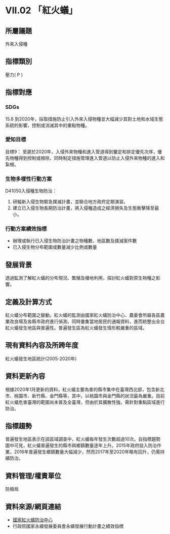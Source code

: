 # VII.02 「紅火蟻」

<script type="text/javascript" src="http://cdn.mathjax.org/mathjax/latest/MathJax.js?config=TeX-AMS-MML_HTMLorMML"></script>

## 所屬議題
外來入侵種
## 指標類別
壓力( P )
## 指標對應
### SDGs
15.8
到2020年，採取措施防止引入外來入侵物種並大幅減少其對土地和水域生態系統的影響，控制或消滅其中的重點物種。
### 愛知目標
目標9：
至遲於2020年，入侵外來物種和進入管道得到鑒定和排定優先次序，優先物種得到控制或根除，同時制定措施管理進入管道以防止入侵外來物種的進入和紮根。
### 生物多樣性行動方案
D41050入侵種生物防治：
1. 研擬新入侵生物緊急撲滅計畫，並聯合地方政府定期演習。
2. 建立已入侵生物長期防治計畫，將入侵種造成之經濟損失及生態衝擊降至最小。

### 行動方案績效指標
* 辦理或執行已入侵生物防治計畫之物種數、地區數及撲滅案件數
* 已入侵生物分布範圍或數量減少比例或數量
## 發展背景
透過監測了解紅火蟻的分布現況、繁殖及棲地利用，探討紅火蟻對原生物種之影響。
## 定義及計算方式
紅火蟻分布範圍之變動。紅火蟻的監測由國家紅火蟻防治中心、農委會所屬各區農業改良場及各縣市政府進行偵測，同時彙集當地居民的通報資料，進而統整出全台紅火蟻發生地區與普遍性。普遍發生區為紅火蟻發生情形較嚴重的區域。
## 現有資料內容及所跨年度
紅火蟻發生地區統計(2005-2020年)
## 資料更新內容
根據2020年1月更新的資料，紅火蟻主要為害的縣市集中在臺灣西北部，包含新北市、桃園市、新竹縣、金門縣等，其中，以桃園市與金門縣的狀況最為嚴重。目前紅火蟻危害臺灣的範圍尚未普及全臺灣，但由於其擴散性強，需針對重點區域進行防治。
## 指標趨勢
普遍發生地區表示在該區域調查中，紅火蟻每年發生次數超過10次。自指標趨勢圖中可見，紅火蟻普遍發生的縣市與鄉鎮數量逐年上升。2015年政府投入防治作業，2016年普遍發生鄉鎮數量大幅減少，然而2017年至2020年略有回升，仍需持續防治。
## 資料管理/權責單位
防檢局
## 資料來源/網頁連結
* [國家紅火蟻防治中心](https://fireant.baphiq.gov.tw/RedFireAnt/Download)
* 行政院國家永續發展委員會永續發展行動計畫之績效指標
